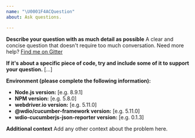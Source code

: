 ```yaml
---
name: "\U0001F4ACQuestion"
about: Ask questions.

---
```


**Describe your question with as much detail as possible**
A clear and concise question that doesn't require too much conversation. Need more help? [Find me on Gitter](https://gitter.im/wswebcreation)


**If it's about a specific piece of code, try and include some of it to support your question.**
[...]


**Environment (please complete the following information):**
 - **Node.js version:** [e.g. 8.9.1]
 - **NPM version:** [e.g. 5.8.0]
 - **webdriver.io version:** [e.g. 5.11.0]
 - **@wdio/cucumber-framework version:** [e.g. 5.11.0]
 - **wdio-cucumberjs-json-reporter version:** [e.g. 0.1.3]


**Additional context**
Add any other context about the problem here.
